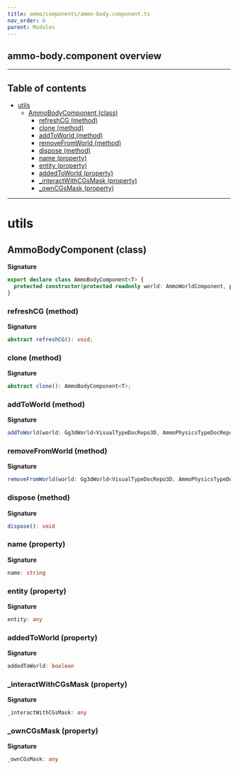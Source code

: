 ```yaml
---
title: ammo/components/ammo-body.component.ts
nav_order: 6
parent: Modules
---
```


## ammo-body.component overview

---

<h2 class="text-delta">Table of contents</h2>

- [utils](#utils)
  - [AmmoBodyComponent (class)](#ammobodycomponent-class)
    - [refreshCG (method)](#refreshcg-method)
    - [clone (method)](#clone-method)
    - [addToWorld (method)](#addtoworld-method)
    - [removeFromWorld (method)](#removefromworld-method)
    - [dispose (method)](#dispose-method)
    - [name (property)](#name-property)
    - [entity (property)](#entity-property)
    - [addedToWorld (property)](#addedtoworld-property)
    - [\_interactWithCGsMask (property)](#_interactwithcgsmask-property)
    - [\_ownCGsMask (property)](#_owncgsmask-property)

---

# utils

## AmmoBodyComponent (class)

**Signature**

```ts
export declare class AmmoBodyComponent<T> {
  protected constructor(protected readonly world: AmmoWorldComponent, protected _nativeBody: T)
}
```

### refreshCG (method)

**Signature**

```ts
abstract refreshCG(): void;
```

### clone (method)

**Signature**

```ts
abstract clone(): AmmoBodyComponent<T>;
```

### addToWorld (method)

**Signature**

```ts
addToWorld(world: Gg3dWorld<VisualTypeDocRepo3D, AmmoPhysicsTypeDocRepo>): void
```

### removeFromWorld (method)

**Signature**

```ts
removeFromWorld(world: Gg3dWorld<VisualTypeDocRepo3D, AmmoPhysicsTypeDocRepo>): void
```

### dispose (method)

**Signature**

```ts
dispose(): void
```

### name (property)

**Signature**

```ts
name: string
```

### entity (property)

**Signature**

```ts
entity: any
```

### addedToWorld (property)

**Signature**

```ts
addedToWorld: boolean
```

### \_interactWithCGsMask (property)

**Signature**

```ts
_interactWithCGsMask: any
```

### \_ownCGsMask (property)

**Signature**

```ts
_ownCGsMask: any
```
